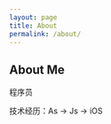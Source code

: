 ```yaml
---
layout: page
title: About
permalink: /about/
---
```


<section>
  <h1>About Me</h1>
  <p>程序员</p>
  <p>技术经历：As -> Js -> iOS</p>
</section>



